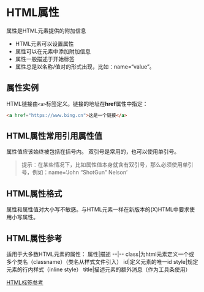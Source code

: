 # HTML属性

属性是HTML元素提供的附加信息

- HTML元素可以设置属性
- 属性可以在元素中添加附加信息
- 属性一般描述于开始标签
- 属性总是以名称/值对的形式出现，比如：name=“value”。

## 属性实例

HTML链接由`<a>`标签定义。链接的地址在**href**属性中指定：

```html
<a href="https://www.bing.cn">这是一个链接</a>
```

## HTML属性常用引用属性值

属性值应该始终被包括在括号内。
双引号是常用的，也可以使用单引号。
> 提示：在某些情况下，比如属性值本身就含有双引号，那么必须使用单引号，例如：name=‘John “ShotGun” Nelson’

## HTML属性格式

属性和属性值对大小写不敏感。与HTML元素一样在新版本的(X)HTML中要求使用小写属性。

## HTML属性参考

适用于大多数HTML元素的属性：
属性|描述
--|--
class|为html元素定义一个或多个类名（classname）（类名从样式文件引入）
id|定义元素的唯一id
style|规定元素的行内样式（inline style）
title|描述元素的额外消息（作为工具条使用）

[HTML标签参考](./99.HTML标签参考.md)